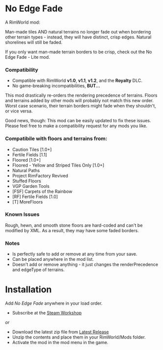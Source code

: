 # No Edge Fade
A RimWorld mod:

Man-made tiles AND natural terrains no longer fade out when bordering
other terrain types - instead, they will have distinct, crisp edges. 
Natural shorelines will still be faded.

If you only want man-made terrain borders to be crisp, check out the 
No Edge Fade - Lite mod.

### Compatibility
- Compatible with RimWorld **v1.0**, **v1.1**, **v1.2**, and the **Royalty** DLC.
- No game-breaking incompatibilities, **BUT...**

This mod drastically re-orders the rendering precedence of terrains.
Floors and terrains added by other mods will probably not match this new
order.  Worst case scenario, their terrain borders might fade when they
shouldn't, or vice versa.

Good news, though: This mod can be easily updated to fix these issues.
Please feel free to make a compatibility request for any mods you like.

### Compatibile with floors and terrains from:
- Caution Tiles [1.0+]
- Fertile Fields [1.1]
- Floored [1.0+]
- Floored - Yellow and Striped Tiles Only [1.0+]
- Natural Paths
- Project RimFactory Revived
- Stuffed Floors
- VGP Garden Tools
- [FSF] Carpets of the Rainbow
- [RF] Fertile Fields [1.0]
- [T] MoreFloors

### Known Issues
Rough, hewn, and smooth stone floors are hard-coded and can't be
modified by XML.  As a result, they may have some faded borders.

### Notes
- Is perfectly safe to add or remove at any time from your save.
- Can be placed anywhere in the mod list.
- Doesn't add or remove anything - it just changes the renderPrecedence
  and edgeType of terrains.

# Installation
Add _No Edge Fade_ anywhere in your load order.
- Subscribe at the [Steam Workshop](https://steamcommunity.com/sharedfiles/filedetails/?id=2027252699)

 _or_

- Download the latest zip file from [Latest Release](https://github.com/okradonkey/NoEdgeFade/releases)
- Unzip the contents and place them in your RimWorld/Mods folder.
- Activate the mod in the mod menu in the game.
